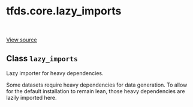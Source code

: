 <div itemscope itemtype="http://developers.google.com/ReferenceObject">
<meta itemprop="name" content="tfds.core.lazy_imports" />
<meta itemprop="path" content="Stable" />
</div>

# tfds.core.lazy_imports

<table class="tfo-notebook-buttons tfo-api" align="left">
</table>

<a target="_blank" href="https://github.com/tensorflow/datasets/tree/master/tensorflow_datasets/core/lazy_imports.py">View
source</a>

## Class `lazy_imports`

Lazy importer for heavy dependencies.

<!-- Placeholder for "Used in" -->

Some datasets require heavy dependencies for data generation. To allow for
the default installation to remain lean, those heavy dependencies are
lazily imported here.

